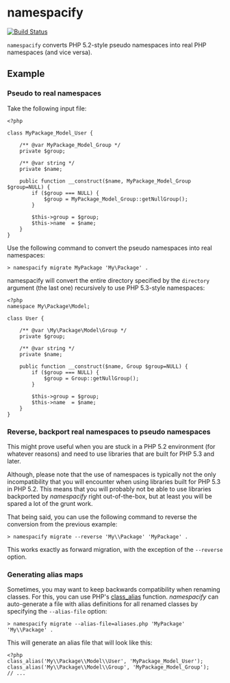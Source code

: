 namespacify
===========

[![Build Status](https://travis-ci.org/martin-helmich/namespacify.svg?branch=master)](https://travis-ci.org/martin-helmich/namespacify)

`namespacify` converts PHP 5.2-style pseudo namespaces into real PHP namespaces
(and vice versa).

Example
-------

### Pseudo to real namespaces

Take the following input file:

    <?php

    class MyPackage_Model_User {

        /** @var MyPackage_Model_Group */
        private $group;

        /** @var string */
        private $name;

        public function __construct($name, MyPackage_Model_Group $group=NULL) {
            if ($group === NULL) {
                $group = MyPackage_Model_Group::getNullGroup();
            }

            $this->group = $group;
            $this->name  = $name;
        }
    }

Use the following command to convert the pseudo namespaces into real namespaces:

    > namespacify migrate MyPackage 'My\Package' .

namespacify will convert the entire directory specified by the `directory`
argument (the last one) recursively to use PHP 5.3-style namespaces:

    <?php
    namespace My\Package\Model;

    class User {

        /** @var \My\Package\Model\Group */
        private $group;

        /** @var string */
        private $name;

        public function __construct($name, Group $group=NULL) {
            if ($group === NULL) {
                $group = Group::getNullGroup();
            }

            $this->group = $group;
            $this->name  = $name;
        }
    }

### Reverse, backport real namespaces to pseudo namespaces

This might prove useful when you are stuck in a PHP 5.2 environment (for
whatever reasons) and need to use libraries that are built for PHP 5.3 and
later.

Although, please note that the use of namespaces is typically not the only
incompatibility that you will encounter when using libraries built for PHP 5.3
in PHP 5.2. This means that you will probably not be able to use libraries 
backported by *namespacify* right out-of-the-box, but at least you will be
spared a lot of the grunt work. 

That being said, you can use the following command to reverse the conversion
from the previous example:

    > namespacify migrate --reverse 'My\\Package' 'MyPackage' .

This works exactly as forward migration, with the exception of the `--reverse`
option.

### Generating alias maps

Sometimes, you may want to keep backwards compatibility when renaming classes.
For this, you can use PHP's [class_alias](http://php.net/class_alias) function.
*namespacify* can auto-generate a file with alias definitions for all renamed
classes by specifying the `--alias-file` option:

    > namespacify migrate --alias-file=aliases.php 'MyPackage' 'My\\Package' .

This will generate an alias file that will look like this:

    <?php
    class_alias('My\\Package\\Model\\User', 'MyPackage_Model_User');
    class_alias('My\\Package\\Model\\Group', 'MyPackage_Model_Group');
    // ...
